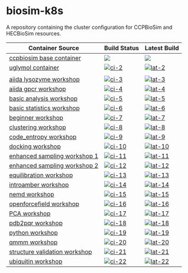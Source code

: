 # biosim-k8s
A repository containing the cluster configuration for CCPBioSim and HECBioSim resources.

| Container Source                       | Build Status       | Latest Build          |
| -------------------------------------- | ------------------ | --------------------- |
| [ccpbiosim base container](https://github.com/ccpbiosim/jupyterhub-base) | [![](https://github.com/ccpbiosim/jupyterhub-base/actions/workflows/build.yaml)](https://github.com/ccpbiosim/jupyterhub-base/actions/workflows/build.yaml) | [![](https://img.shields.io/badge/dynamic/json?url=https%3A%2F%2Fjimboid.github.io%2Fbiosim-workshops-dash%2Fworkshop.json&query=%24.containers.jupyterhub-base.latest&labelColor=grey&logo=github&logoColor=white&label=latest&color=purple)](https://github.com/ccpbiosim/jupyterhub-base/pkgs/container/jupyterhub-base)    |
| [uglymol container][ln-2]              | [![ci-2]][cil-2]   | [![lat-2]][latl-2]    |
|                                        |                    |                       |
| [aiida lysozyme workshop][ln-3]        | [![ci-3]][cil-3]   | [![lat-3]][latl-3]    |
| [aiida gpcr workshop][ln-4]            | [![ci-4]][cil-4]   | [![lat-4]][latl-4]    |
| [basic analysis workshop][ln-5]        | [![ci-5]][cil-5]   | [![lat-5]][latl-5]    |
| [basic statistics workshop][ln-6]      | [![ci-6]][cil-6]   | [![lat-6]][latl-6]    |
| [beginner workshop][ln-7]              | [![ci-7]][cil-7]   | [![lat-7]][latl-7]    |
| [clustering workshop][ln-8]            | [![ci-8]][cil-8]   | [![lat-8]][latl-8]    |
| [code_entropy workshop][ln-9]          | [![ci-9]][cil-9]   | [![lat-9]][latl-9]    |
| [docking workshop][ln-10]              | [![ci-10]][cil-10] | [![lat-10]][latl-10]  |
| [enhanced sampling workshop 1][ln-11]  | [![ci-11]][cil-11] | [![lat-11]][latl-11]  |
| [enhanced sampling workshop 2][ln-12]  | [![ci-12]][cil-12] | [![lat-12]][latl-12]  |
| [equilibration workshop][ln-13]        | [![ci-13]][cil-13] | [![lat-13]][latl-13]  |
| [introamber workshop][ln-14]           | [![ci-14]][cil-14] | [![lat-14]][latl-14]  |
| [nemd workshop][ln-15]                 | [![ci-15]][cil-15] | [![lat-15]][latl-15]  |
| [openforcefield workshop][ln-16]       | [![ci-16]][cil-16] | [![lat-16]][latl-16]  |
| [PCA workshop][ln-17]                  | [![ci-17]][cil-17] | [![lat-17]][latl-17]  |
| [pdb2pqr workshop][ln-18]              | [![ci-18]][cil-18] | [![lat-18]][latl-18]  |
| [python workshop][ln-19]               | [![ci-19]][cil-19] | [![lat-19]][latl-19]  |
| [qmmm workshop][ln-20]                 | [![ci-20]][cil-20] | [![lat-20]][latl-20]  |
| [structure validation workshop][ln-21] | [![ci-21]][cil-21] | [![lat-21]][latl-21]  |
| [ubiquitin workshop][ln-22]            | [![ci-22]][cil-22] | [![lat-22]][latl-22]  |


[ln-2]: https://github.com/jimboid/biosim-uglymol
[ci-2]: https://github.com/jimboid/biosim-uglymol/actions/workflows/build.yaml/badge.svg?branch=main
[cil-2]: https://github.com/jimboid/biosim-uglymol/actions/workflows/build.yaml
[lat-2]: https://img.shields.io/badge/dynamic/json?url=https%3A%2F%2Fjimboid.github.io%2Fbiosim-workshops-dash%2Fworkshop.json&query=%24.containers.biosim-uglymol.latest&labelColor=grey&logo=github&logoColor=white&label=latest&color=purple
[latl-2]: https://github.com/jimboid/biosim-jupyterhub-base/pkgs/container/biosim-uglymol

[ln-3]: https://github.com/jimboid/biosim-aiida-lysozyme-workshop
[ci-3]: https://github.com/jimboid/biosim-aiida-lysozyme-workshop/actions/workflows/build.yaml/badge.svg?branch=main
[cil-3]: https://github.com/jimboid/biosim-aiida-lysozyme-workshop/actions/workflows/build.yaml
[lat-3]: https://img.shields.io/badge/dynamic/json?url=https%3A%2F%2Fjimboid.github.io%2Fbiosim-workshops-dash%2Fworkshop.json&query=%24.containers.biosim-aiida-lysozyme-workshop.latest&labelColor=grey&logo=github&logoColor=white&label=latest&color=purple
[latl-3]: https://github.com/jimboid/biosim-jupyterhub-base/pkgs/container/biosim-aiida-lysozyme-workshop

[ln-4]: https://github.com/jimboid/biosim-aiida-gpcr-workshop
[ci-4]: https://github.com/jimboid/biosim-aiida-gpcr-workshop/actions/workflows/build.yaml/badge.svg?branch=main
[cil-4]: https://github.com/jimboid/biosim-aiida-gpcr-workshop/actions/workflows/build.yaml
[lat-4]: https://img.shields.io/badge/dynamic/json?url=https%3A%2F%2Fjimboid.github.io%2Fbiosim-workshops-dash%2Fworkshop.json&query=%24.containers.biosim-aiida-gpcr-workshop.latest&labelColor=grey&logo=github&logoColor=white&label=latest&color=purple
[latl-4]: https://github.com/jimboid/biosim-jupyterhub-base/pkgs/container/biosim-aiida-gpcr-workshop

[ln-5]: https://github.com/jimboid/biosim-basic-analysis-workshop
[ci-5]: https://github.com/jimboid/biosim-basic-analysis-workshop/actions/workflows/build.yaml/badge.svg?branch=main
[cil-5]: https://github.com/jimboid/biosim-basic-analysis-workshop/actions/workflows/build.yaml
[lat-5]: https://img.shields.io/badge/dynamic/json?url=https%3A%2F%2Fjimboid.github.io%2Fbiosim-workshops-dash%2Fworkshop.json&query=%24.containers.biosim-basic-analysis-workshop.latest&labelColor=grey&logo=github&logoColor=white&label=latest&color=purple
[latl-5]: https://github.com/jimboid/biosim-jupyterhub-base/pkgs/container/biosim-basic-analysis-workshop

[ln-6]: https://github.com/jimboid/biosim-basic-statistics-workshop
[ci-6]: https://github.com/jimboid/biosim-basic-statistics-workshop/actions/workflows/build.yaml/badge.svg?branch=main
[cil-6]: https://github.com/jimboid/biosim-basic-statistics-workshop/actions/workflows/build.yaml
[lat-6]: https://img.shields.io/badge/dynamic/json?url=https%3A%2F%2Fjimboid.github.io%2Fbiosim-workshops-dash%2Fworkshop.json&query=%24.containers.biosim-basic-statistics-workshop.latest&labelColor=grey&logo=github&logoColor=white&label=latest&color=purple
[latl-6]: https://github.com/jimboid/biosim-jupyterhub-base/pkgs/container/biosim-basic-statistics-workshop

[ln-7]: https://github.com/jimboid/biosim-beginners-workshop
[ci-7]: https://github.com/jimboid/biosim-beginners-workshop/actions/workflows/build.yaml/badge.svg?branch=main
[cil-7]: https://github.com/jimboid/biosim-beginners-workshop/actions/workflows/build.yaml
[lat-7]: https://img.shields.io/badge/dynamic/json?url=https%3A%2F%2Fjimboid.github.io%2Fbiosim-workshops-dash%2Fworkshop.json&query=%24.containers.biosim-beginners-workshop.latest&labelColor=grey&logo=github&logoColor=white&label=latest&color=purple
[latl-7]: https://github.com/jimboid/biosim-jupyterhub-base/pkgs/container/biosim-beginners-workshop

[ln-8]: https://github.com/jimboid/biosim-clustering-workshop
[ci-8]: https://github.com/jimboid/biosim-clustering-workshop/actions/workflows/build.yaml/badge.svg?branch=main
[cil-8]: https://github.com/jimboid/biosim-clustering-workshop/actions/workflows/build.yaml
[lat-8]: https://img.shields.io/badge/dynamic/json?url=https%3A%2F%2Fjimboid.github.io%2Fbiosim-workshops-dash%2Fworkshop.json&query=%24.containers.biosim-clustering-workshop.latest&labelColor=grey&logo=github&logoColor=white&label=latest&color=purple
[latl-8]: https://github.com/jimboid/biosim-jupyterhub-base/pkgs/container/biosim-clustering-workshop

[ln-9]: https://github.com/jimboid/biosim-codeentropy-workshop
[ci-9]: https://github.com/jimboid/biosim-codeentropy-workshop/actions/workflows/build.yaml/badge.svg?branch=main
[cil-9]: https://github.com/jimboid/biosim-codeentropy-workshop/actions/workflows/build.yaml
[lat-9]: https://img.shields.io/badge/dynamic/json?url=https%3A%2F%2Fjimboid.github.io%2Fbiosim-workshops-dash%2Fworkshop.json&query=%24.containers.biosim-codeentropy-workshop.latest&labelColor=grey&logo=github&logoColor=white&label=latest&color=purple
[latl-9]: https://github.com/jimboid/biosim-jupyterhub-base/pkgs/container/biosim-codeentropy-workshop

[ln-10]: https://github.com/jimboid/biosim-docking-workshop
[ci-10]: https://github.com/jimboid/biosim-docking-workshop/actions/workflows/build.yaml/badge.svg?branch=main
[cil-10]: https://github.com/jimboid/biosim-docking-workshop/actions/workflows/build.yaml
[lat-10]: https://img.shields.io/badge/dynamic/json?url=https%3A%2F%2Fjimboid.github.io%2Fbiosim-workshops-dash%2Fworkshop.json&query=%24.containers.biosim-docking-workshop.latest&labelColor=grey&logo=github&logoColor=white&label=latest&color=purple
[latl-10]: https://github.com/jimboid/biosim-jupyterhub-base/pkgs/container/biosim-docking-workshop

[ln-11]: https://github.com/jimboid/biosim-enhanced-sampling-workshop
[ci-11]: https://github.com/jimboid/biosim-enhanced-sampling-workshop/actions/workflows/build-container1.yaml/badge.svg?branch=main
[cil-11]: https://github.com/jimboid/biosim-enhanced-sampling-workshop/actions/workflows/build.yaml
[lat-11]: https://img.shields.io/badge/dynamic/json?url=https%3A%2F%2Fjimboid.github.io%2Fbiosim-workshops-dash%2Fworkshop.json&query=%24.containers.biosim-enhanced-sampling-workshop-part1.latest&labelColor=grey&logo=github&logoColor=white&label=latest&color=purple
[latl-11]: https://github.com/jimboid/biosim-jupyterhub-base/pkgs/container/biosim-enhanced-sampling-workshop-part1

[ln-12]: https://github.com/jimboid/biosim-enhanced-sampling-workshop
[ci-12]: https://github.com/jimboid/biosim-enhanced-sampling-workshop/actions/workflows/build-container2.yaml/badge.svg?branch=main
[cil-12]: https://github.com/jimboid/biosim-enhanced-sampling-workshop/actions/workflows/build.yaml
[lat-12]: https://img.shields.io/badge/dynamic/json?url=https%3A%2F%2Fjimboid.github.io%2Fbiosim-workshops-dash%2Fworkshop.json&query=%24.containers.biosim-enhanced-sampling-workshop-part2.latest&labelColor=grey&logo=github&logoColor=white&label=latest&color=purple
[latl-12]: https://github.com/jimboid/biosim-jupyterhub-base/pkgs/container/biosim-enhanced-sampling-workshop-part2

[ln-13]: https://github.com/jimboid/biosim-equilibration-workshop
[ci-13]: https://github.com/jimboid/biosim-equilibration-workshop/actions/workflows/build.yaml/badge.svg?branch=main
[cil-13]: https://github.com/jimboid/biosim-equilibration-workshop/actions/workflows/build.yaml
[lat-13]: https://img.shields.io/badge/dynamic/json?url=https%3A%2F%2Fjimboid.github.io%2Fbiosim-workshops-dash%2Fworkshop.json&query=%24.containers.biosim-equilibration-workshop.latest&labelColor=grey&logo=github&logoColor=white&label=latest&color=purple
[latl-13]: https://github.com/jimboid/biosim-jupyterhub-base/pkgs/container/biosim-equilibration-workshop

[ln-14]: https://github.com/jimboid/biosim-introamber-workshop
[ci-14]: https://github.com/jimboid/biosim-introamber-workshop/actions/workflows/build.yaml/badge.svg?branch=main
[cil-14]: https://github.com/jimboid/biosim-introamber-workshop/actions/workflows/build.yaml
[lat-14]: https://img.shields.io/badge/dynamic/json?url=https%3A%2F%2Fjimboid.github.io%2Fbiosim-workshops-dash%2Fworkshop.json&query=%24.containers.biosim-introamber-workshop.latest&labelColor=grey&logo=github&logoColor=white&label=latest&color=purple
[latl-14]: https://github.com/jimboid/biosim-jupyterhub-base/pkgs/container/biosim-introamber-workshop

[ln-15]: https://github.com/jimboid/biosim-nemd-workshop
[ci-15]: https://github.com/jimboid/biosim-nemd-workshop/actions/workflows/build.yaml/badge.svg?branch=main
[cil-15]: https://github.com/jimboid/biosim-nemd-workshop/actions/workflows/build.yaml
[lat-15]: https://img.shields.io/badge/dynamic/json?url=https%3A%2F%2Fjimboid.github.io%2Fbiosim-workshops-dash%2Fworkshop.json&query=%24.containers.biosim-nemd-workshop.latest&labelColor=grey&logo=github&logoColor=white&label=latest&color=purple
[latl-15]: https://github.com/jimboid/biosim-jupyterhub-base/pkgs/container/biosim-nemd-workshop

[ln-16]: https://github.com/jimboid/biosim-openff-workshop
[ci-16]: https://github.com/jimboid/biosim-openff-workshop/actions/workflows/build.yaml/badge.svg?branch=main
[cil-16]: https://github.com/jimboid/biosim-openff-workshop/actions/workflows/build.yaml
[lat-16]: https://img.shields.io/badge/dynamic/json?url=https%3A%2F%2Fjimboid.github.io%2Fbiosim-workshops-dash%2Fworkshop.json&query=%24.containers.biosim-openff-workshop.latest&labelColor=grey&logo=github&logoColor=white&label=latest&color=purple
[latl-16]: https://github.com/jimboid/biosim-jupyterhub-base/pkgs/container/biosim-openff-workshop

[ln-17]: https://github.com/jimboid/biosim-pca-workshop
[ci-17]: https://github.com/jimboid/biosim-pca-workshop/actions/workflows/build.yaml/badge.svg?branch=main
[cil-17]: https://github.com/jimboid/biosim-pca-workshop/actions/workflows/build.yaml
[lat-17]: https://img.shields.io/badge/dynamic/json?url=https%3A%2F%2Fjimboid.github.io%2Fbiosim-workshops-dash%2Fworkshop.json&query=%24.containers.biosim-pca-workshop.latest&labelColor=grey&logo=github&logoColor=white&label=latest&color=purple
[latl-17]: https://github.com/jimboid/biosim-jupyterhub-base/pkgs/container/biosim-pca-workshop

[ln-18]: https://github.com/jimboid/biosim-pdb2pqr-workshop
[ci-18]: https://github.com/jimboid/biosim-pdb2pqr-workshop/actions/workflows/build.yaml/badge.svg?branch=main
[cil-18]: https://github.com/jimboid/biosim-pdb2pqr-workshop/actions/workflows/build.yaml
[lat-18]: https://img.shields.io/badge/dynamic/json?url=https%3A%2F%2Fjimboid.github.io%2Fbiosim-workshops-dash%2Fworkshop.json&query=%24.containers.biosim-pdb2pqr-workshop.latest&labelColor=grey&logo=github&logoColor=white&label=latest&color=purple
[latl-18]: https://github.com/jimboid/biosim-jupyterhub-base/pkgs/container/biosim-pdb2pqr-workshop

[ln-19]: https://github.com/jimboid/biosim-python-workshop
[ci-19]: https://github.com/jimboid/biosim-python-workshop/actions/workflows/build.yaml/badge.svg?branch=main
[cil-19]: https://github.com/jimboid/biosim-python-workshop/actions/workflows/build.yaml
[lat-19]: https://img.shields.io/badge/dynamic/json?url=https%3A%2F%2Fjimboid.github.io%2Fbiosim-workshops-dash%2Fworkshop.json&query=%24.containers.biosim-python-workshop.latest&labelColor=grey&logo=github&logoColor=white&label=latest&color=purple
[latl-19]: https://github.com/jimboid/biosim-jupyterhub-base/pkgs/container/biosim-python-workshop

[ln-20]: https://github.com/jimboid/biosim-qmmm-workshop
[ci-20]: https://github.com/jimboid/biosim-qmmm-workshop/actions/workflows/build.yaml/badge.svg?branch=main
[cil-20]: https://github.com/jimboid/biosim-qmmm-workshop/actions/workflows/build.yaml
[lat-20]: https://img.shields.io/badge/dynamic/json?url=https%3A%2F%2Fjimboid.github.io%2Fbiosim-workshops-dash%2Fworkshop.json&query=%24.containers.biosim-qmmm-workshop.latest&labelColor=grey&logo=github&logoColor=white&label=latest&color=purple
[latl-20]: https://github.com/jimboid/biosim-jupyterhub-base/pkgs/container/biosim-qmmm-workshop

[ln-21]: https://github.com/jimboid/biosim-structure-validation-workshop
[ci-21]: https://github.com/jimboid/biosim-structure-validation-workshop/actions/workflows/build.yaml/badge.svg?branch=main
[cil-21]: https://github.com/jimboid/biosim-structure-validation-workshop/actions/workflows/build.yaml
[lat-21]: https://img.shields.io/badge/dynamic/json?url=https%3A%2F%2Fjimboid.github.io%2Fbiosim-workshops-dash%2Fworkshop.json&query=%24.containers.biosim-structure-validation-workshop.latest&labelColor=grey&logo=github&logoColor=white&label=latest&color=purple
[latl-21]: https://github.com/jimboid/biosim-jupyterhub-base/pkgs/container/biosim-structure-validation-workshop

[ln-22]: https://github.com/jimboid/biosim-ubiquitin-analysis-workshop
[ci-22]: https://github.com/jimboid/biosim-ubiquitin-analysis-workshop/actions/workflows/build.yaml/badge.svg?branch=main
[cil-22]: https://github.com/jimboid/biosim-ubiquitin-analysis-workshop/actions/workflows/build.yaml
[lat-22]: https://img.shields.io/badge/dynamic/json?url=https%3A%2F%2Fjimboid.github.io%2Fbiosim-workshops-dash%2Fworkshop.json&query=%24.containers.biosim-ubiquitin-analysis-workshop.latest&labelColor=grey&logo=github&logoColor=white&label=latest&color=purple
[latl-22]: https://github.com/jimboid/biosim-jupyterhub-base/pkgs/container/biosim-ubiquitin-analysis-workshop
